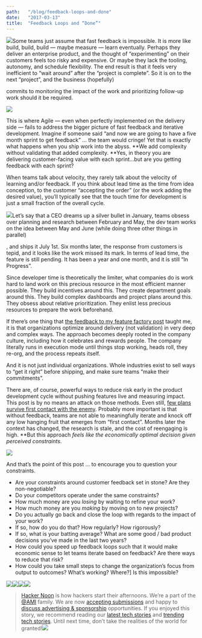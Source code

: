 ```yaml
---
path:	"/blog/feedback-loops-and-done"
date:	"2017-03-13"
title:	"Feedback Loops and “Done”"
---
```


![](/images/1*7bPqmYF457WD2gRRsDX_nQ.jpeg)Some teams just assume that fast feedback is impossible. It is more like build, build, build — maybe measure — learn eventually. Perhaps they deliver an enterprise product, and the thought of “experimenting” on their customers feels too risky and expensive. Or maybe they lack the tooling, autonomy, and schedule flexibility. The end result is that it feels very inefficient to “wait around” after the “project is complete”. So it is on to the next “project”, and the business (hopefully)

 commits to monitoring the impact of the work and prioritizing follow-up work should it be required.

![](/images/1*KmGlOcCdRELK0a0kQEW1lA.png)

This is where Agile — even when perfectly implemented on the delivery side — fails to address the bigger picture of fast feedback and iterative development. Imagine if someone said “and now we are going to have a five month sprint to get feedback” … the team would cringe! Yet that is exactly what happens when you ship work into the abyss. **We add complexity without validating that added complexity. **Yes, in theory you are delivering customer-facing value with each sprint…but are you getting feedback with each sprint?

When teams talk about velocity, they rarely talk about the velocity of learning and/or feedback. If you think about lead time as the time from idea conception, to the customer “accepting the order” (or the work adding the desired value), you’ll typically see that the touch time for development is just a small fraction of the overall cycle.

![](/images/1*y37ClzB4RNwhgmOQEMY41A.png)Let’s say that a CEO dreams up a silver bullet in January, teams obsess over planning and research between February and May, the dev team works on the idea between May and June (while doing three other things in parallel)

, and ships it July 1st. Six months later, the response from customers is tepid, and it looks like the work missed its mark. In terms of lead time, the feature is still pending. It has been a year and one month, and it is still “In Progress”.

Since developer time is theoretically the limiter, what companies do is work hard to land work on this precious resource in the most efficient manner possible. They build incentives around this. They create department goals around this. They build complex dashboards and project plans around this. They obsess about relative prioritization. They enlist less precious resources to prepare the work beforehand.

If there’s one thing that [the feedback to my feature factory post](https://hackernoon.com/12-signs-youre-working-in-a-feature-factory-44a5b938d6a2#.mgls9o4es) taught me, it is that organizations optimize around delivery (not validation) in very deep and complex ways. The approach becomes deeply rooted in the company culture, including how it celebrates and rewards people. The company literally runs in execution mode until things stop working, heads roll, they re-org, and the process repeats itself.

And it is not just individual organizations. Whole industries exist to sell ways to “get it right” before shipping, and make sure teams “make their commitments”.

There are, of course, powerful ways to reduce risk early in the product development cycle without pushing features live and measuring impact. This post is by no means an attack on those methods. Even still, [few plans survive first contact with the enemy](http://www.lexician.com/lexblog/2010/11/no-battle-plan-survives-contact-with-the-enemy/). Probably more important is that without feedback, teams are not able to meaningfully iterate and knock off any low hanging fruit that emerges from “first contact”. Months later the context has changed, the research is stale, and the cost of reengaging is high. **But this approach *feels *like the economically optimal decision given perceived constraints.**

![](/images/1*qUSb3j0w6J43oVPSwC9xaA.png)

And that’s the point of this post … to encourage you to question your constraints.

* Are your constraints around customer feedback set in stone? Are they non-negotiable?
* Do your competitors operate under the same constraints?
* How much money are you *losing* by waiting to refine your work?
* How much money are you *making* by moving on to new projects?
* Do you actually go back and close the loop with regards to the impact of your work?
* If so, how do you do that? How regularly? How rigorously?
* If so, what is your batting average? What are some good / bad product decisions you’ve made in the last two years?
* How could you speed up feedback loops such that it would make economic sense to let teams iterate based on feedback? Are there ways to reduce that risk?
* How could you take small steps to change the organization’s focus from output to outcomes? What’s working? Where?]
Is this impossible?

![](/images/1*mROLKJIcwR4qBPBnck1P6Q.png)[![](/images/1*0hqOaABQ7XGPT-OYNgiUBg.png)](http://bit.ly/HackernoonFB)[![](/images/1*Vgw1jkA6hgnvwzTsfMlnpg.png)](https://goo.gl/k7XYbx)[![](/images/1*gKBpq1ruUi0FVK2UM_I4tQ.png)](https://goo.gl/4ofytp)
> [Hacker Noon](http://bit.ly/Hackernoon) is how hackers start their afternoons. We’re a part of the [@AMI](http://bit.ly/atAMIatAMI) family. We are now [accepting submissions](http://bit.ly/hackernoonsubmission) and happy to [discuss advertising & sponsorship](mailto:partners@amipublications.com) opportunities.
> If you enjoyed this story, we recommend reading our [latest tech stories](http://bit.ly/hackernoonlatestt) and [trending tech stories](https://hackernoon.com/trending). Until next time, don’t take the realities of the world for granted!![](/images/1*35tCjoPcvq6LbB3I6Wegqw.jpeg)